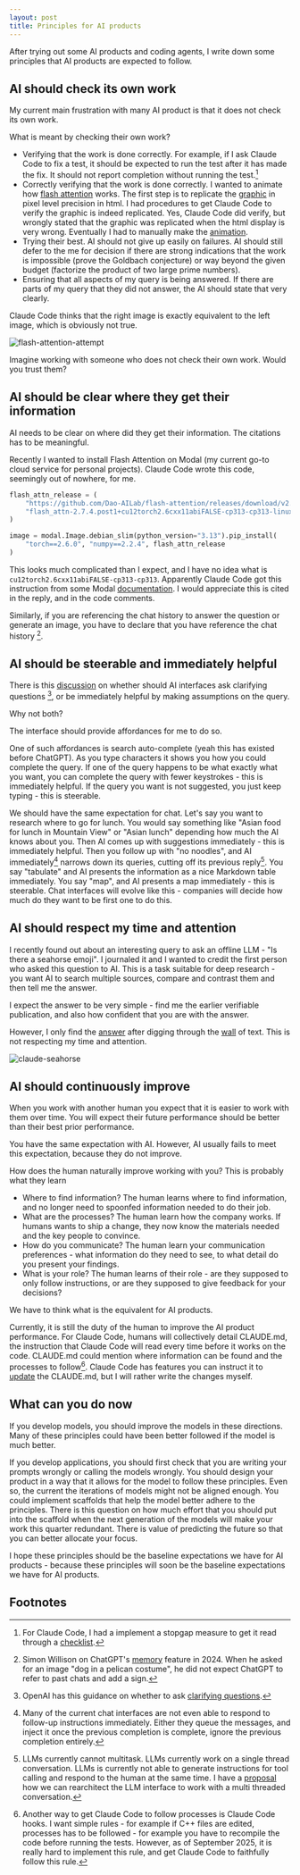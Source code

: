 ```yaml
---
layout: post
title: Principles for AI products
---
```


After trying out some AI products and coding agents, I write down some principles that AI products are expected to follow.



## AI should check its own work

My current main frustration with many AI product is that it does not check its own work.

What is meant by checking their own work?

- Verifying that the work is done correctly. For example, if I ask Claude Code to fix a test, it should be expected to run the test after it has made the fix. It should not report completion without running the test.[^claude-code-checklist]
- Correctly verifying that the work is done correctly. I wanted to animate how [flash attention](https://github.com/Dao-AILab/flash-attention) works. The first step is to replicate the [graphic](https://github.com/Dao-AILab/flash-attention/blob/main/assets/flashattn_banner.jpg) in pixel level precision in html. I had procedures to get Claude Code to verify the graphic is indeed replicated. Yes, Claude Code did verify, but wrongly stated that the graphic was replicated when the html display is very wrong. Eventually I had to manually make the [animation](https://github.com/tonghuikang/flash-attention-animation).
- Trying their best. AI should not give up easily on failures. AI should still defer to the me for decision if there are strong indications that the work is impossible (prove the Goldbach conjecture) or way beyond the given budget (factorize the product of two large prime numbers).
- Ensuring that all aspects of my query is being answered. If there are parts of my query that they did not answer, the AI should state that very clearly.

Claude Code thinks that the right image is exactly equivalent to the left image, which is obviously not true.

![flash-attention-attempt](/assets/flash-attention-attempt.png)

Imagine working with someone who does not check their own work. Would you trust them?

[^claude-code-checklist]: For Claude Code, I had a implement a stopgap measure to get it read through a [checklist](https://github.com/tonghuikang/claude-code-template/blob/68481fdcbd9eaa088cda06c3b03ffc81bf5efcb4/.claude/checklist.py).



## AI should be clear where they get their information

AI needs to be clear on where did they get their information. The citations has to be meaningful.

Recently I wanted to install Flash Attention on Modal (my current go-to cloud service for personal projects). Claude Code wrote this code, seemingly out of nowhere, for me.

```python
flash_attn_release = (
    "https://github.com/Dao-AILab/flash-attention/releases/download/v2.7.4.post1/"
    "flash_attn-2.7.4.post1+cu12torch2.6cxx11abiFALSE-cp313-cp313-linux_x86_64.whl"
)

image = modal.Image.debian_slim(python_version="3.13").pip_install(
    "torch==2.6.0", "numpy==2.2.4", flash_attn_release
)
```

This looks much complicated than I expect, and I have no idea what is `cu12torch2.6cxx11abiFALSE-cp313-cp313`. Apparently Claude Code got this instruction from some Modal [documentation](https://modal.com/docs/examples/install_flash_attn). I would appreciate this is cited in the reply, and in the code comments.

Similarly, if you are referencing the chat history to answer the question or generate an image, you have to declare that you have reference the chat history [^simon-chat-history].

[^simon-chat-history]: Simon Willison on ChatGPT's [memory](https://simonwillison.net/2025/May/21/chatgpt-new-memory/) feature in 2024. When he asked for an image "dog in a pelican costume", he did not expect ChatGPT to refer to past chats and add a sign.






## AI should be steerable and immediately helpful

There is this [discussion]((https://x.com/jeremyphoward/status/1961680007396561208)) on whether should AI interfaces ask clarifying questions [^openai-clarifying-questions], or be immediately helpful by making assumptions on the query.

[^openai-clarifying-questions]: OpenAI has this guidance on whether to ask [clarifying questions](https://model-spec.openai.com/2025-04-11.html#ask_clarifying_questions).

Why not both?

The interface should provide affordances for me to do so.

One of such affordances is search auto-complete (yeah this has existed before ChatGPT). As you type characters it shows you how you could complete the query. If one of the query happens to be what exactly what you want, you can complete the query with fewer keystrokes - this is immediately helpful. If the query you want is not suggested, you just keep typing - this is steerable.

We should have the same expectation for chat. Let's say you want to research where to go for lunch. You would say something like "Asian food for lunch in Mountain View" or "Asian lunch" depending how much the AI knows about you. Then AI comes up with suggestions immediately - this is immediately helpful. Then you follow up with "no noodles", and AI immediately[^imcomplete-completion] narrows down its queries, cutting off its previous reply[^multichannel]. You say "tabulate" and AI presents the information as a nice Markdown table immediately. You say "map", and AI presents a map immediately - this is steerable. Chat interfaces will evolve like this - companies will decide how much do they want to be first one to do this.

[^imcomplete-completion]: Many of the current chat interfaces are not even able to respond to follow-up instructions immediately. Either they queue the messages, and inject it once the previous completion is complete, ignore the previous completion entirely.

[^multichannel]: LLMs currently cannot multitask. LLMs currently work on a single thread conversation. LLMs is currently not able to generate instructions for tool calling and respond to the human at the same time. I have a [proposal](https://blog.huikang.dev/2025/05/14/multichannel-prediction.html) how we can rearchitect the LLM interface to work with a multi threaded conversation.




## AI should respect my time and attention

I recently found out about an interesting query to ask an offline LLM - "Is there a seahorse emoji". I journaled it and I wanted to credit the first person who asked this question to AI. This is a task suitable for deep research - you want AI to search multiple sources, compare and contrast them and then tell me the answer.

I expect the answer to be very simple - find me the earlier verifiable publication, and also how confident that you are with the answer.

However, I only find the [answer](https://x.com/arithmoquine/status/1964179963323830624) after digging through the [wall](https://claude.ai/public/artifacts/3868e904-732d-406b-83ac-2d994e821a61) of text. This is not respecting my time and attention.

![claude-seahorse](/assets/claude-seahorse.png)


## AI should continuously improve

When you work with another human you expect that it is easier to work with them over time. You will expect their future performance should be better than their best prior performance.

You have the same expectation with AI. However, AI usually fails to meet this expectation, because they do not improve.

How does the human naturally improve working with you? This is probably what they learn

- Where to find information? The human learns where to find information, and no longer need to spoonfed information needed to do their job.
- What are the processes? The human learn how the company works. If humans wants to ship a change, they now know the materials needed and the key people to convince.
- How do you communicate? The human learn your communication preferences - what information do they need to see, to what detail do you present your findings.
- What is your role? The human learns of their role - are they supposed to only follow instructions, or are they supposed to give feedback for your decisions?

We have to think what is the equivalent for AI products.

Currently, it is still the duty of the human to improve the AI product performance. For Claude Code, humans will collectively detail CLAUDE.md, the instruction that Claude Code will read every time before it works on the code. CLAUDE.md could mention where information can be found and the processes to follow[^claude-code-hooks]. Claude Code has features you can instruct it to [update](https://docs.anthropic.com/en/docs/claude-code/memory#quickly-add-memories-with-the-%23-shortcut) the CLAUDE.md, but I will rather write the changes myself.

[^claude-code-hooks]: Another way to get Claude Code to follow processes is Claude Code hooks. I want simple rules - for example if C++ files are edited, processes has to be followed - for example you have to recompile the code before running the tests. However, as of September 2025, it is really hard to implement this rule, and get Claude Code to faithfully follow this rule.



## What can you do now

If you develop models, you should improve the models in these directions. Many of these principles could have been better followed if the model is much better.

If you develop applications, you should first check that you are writing your prompts wrongly or calling the models wrongly. You should design your product in a way that it allows for the model to follow these principles. Even so, the current the iterations of models might not be aligned enough. You could implement scaffolds that help the model better adhere to the principles. There is this question on how much effort that you should put into the scaffold when the next generation of the models will make your work this quarter redundant. There is value of predicting the future so that you can better allocate your focus.

I hope these principles should be the baseline expectations we have for AI products - because these principles will soon be the baseline expectations we have for AI products.


## Footnotes